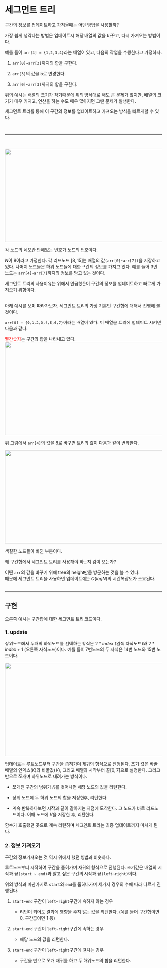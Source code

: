 # 세그먼트 트리

구간의 정보를 업데이트하고 가져올때는 어떤 방법을 사용할까? 

가장 쉽게 생각나는 방법은 업데이트시 해당 배열의 값을 바꾸고, 다시 가져오는 방법이다.

예를 들어 `arr[4] = {1,2,3,4}`라는 배열이 있고, 다음의 작업을 수행한다고 가정하자.

1. `arr[0]~arr[3]`까지의 합을 구한다.

2. `arr[3]`의 값을 5로 변경한다.

3. `arr[0]~arr[3]`까지의 합을 구한다.

 
위의 예시는 배열의 크기가 작기때문에 위의 방식대로 해도 큰 문제가 없지만, 배열의 크기가 매우 커지고, 연산을 하는 수도 매우 많아지면 그땐 문제가 발생한다.

 
세그먼트 트리를 통해 이 구간의 정보를 업데이트하고 가져오는 방식을 빠르게할 수 있다.

&nbsp;

---------------------------
&nbsp;



<img src="https://img1.daumcdn.net/thumb/R1280x0/?scode=mtistory2&fname=https%3A%2F%2Fblog.kakaocdn.net%2Fdn%2FbCBdAo%2FbtrdjfckoK7%2FLla1LQjNRG1yZ18kDZkT0K%2Fimg.png"  width="600" height="300"/>

각 노드의 네모칸 안에있는 번호가 노드의 번호이다.

$N$이 8이라고 가정한다. 각 리프노드 $[8,15]$는 배열의 값`(arr[0]~arr[7])`을 저장하고 있다.
나머지 노드들은 하위 노드들에 대한 구간의 정보를 가지고 있다. 예를 들어 $3$번 노드는 `arr[4]~arr[7]`까지의 정보를 담고 있는 것이다.

 

세그먼트 트리의 사용이유는 위에서 언급했듯이 구간의 정보를 업데이트하고 빠르게 가져오기 위함이다.  
&nbsp;
&nbsp;
 

아래 예시를 보며 따라가보자. 세그먼트 트리의 가장 기본인 구간합에 대해서 진행해 볼것이다.

`arr[8] = {0,1,2,3,4,5,6,7}`이라는 배열이 있다. 이 배열을 트리에 업데이트 시키면 다음과 같다.

<span style="color:red">빨간숫자</span>는 구간의 합을 나타내고 있다.  
<img src="https://img1.daumcdn.net/thumb/R1280x0/?scode=mtistory2&fname=https%3A%2F%2Fblog.kakaocdn.net%2Fdn%2FwNT0A%2FbtrdcOG9CLO%2FXFDBI7kCDNxbrYYK2l3WXK%2Fimg.png"  width="600" height="300"/>


위 그림에서 `arr[4]`의 값을 8로 바꾸면 트리의 값이 다음과 같이 변화한다.  

<img src="https://img1.daumcdn.net/thumb/R1280x0/?scode=mtistory2&fname=https%3A%2F%2Fblog.kakaocdn.net%2Fdn%2FbhDoLN%2Fbtrc7m5XlmX%2F0KWBAUBZoy0Rxr057nAkpk%2Fimg.png"  width="600" height="300"/>


색칠한 노드들이 바뀐 부분이다. 


왜 구간합에서 세그먼트 트리를 사용해야 하는지 감이 오는가?

 
어떤 `arr`의 값을 바꾸기 위해 tree의 height만큼 방문하는 것을 볼 수 있다.  
때문에 세그먼트 트리을 사용하면 업데이트에는 $O(logN)$의 시간복잡도가 소요된다.  
&nbsp;
&nbsp;
 
---------------------
## 구현

오른쪽 예시는 구간합에 대한 세그먼트 트리 코드이다.

### **1. update**

상위노드에서 두개의 하위노드를 선택하는 방식은 $2*index$ (왼쪽 자식노드)와 $2*index+1$ (오른쪽 자식노드)이다. 예를 들어 7번노드의 두 자식은 $14$번 노드와 $15$번 노드이다.  

<img src="https://img1.daumcdn.net/thumb/R1280x0/?scode=mtistory2&fname=https%3A%2F%2Fblog.kakaocdn.net%2Fdn%2FdWh6kE%2FbtrdeXXUFKS%2FK4JRCnBnBg4p9c8mHK4hLk%2Fimg.png"  width="600" height="300"/>

업데이트는 루트노드부터 구간을 좁혀가며 재귀의 형식으로 진행된다. 초기 값은 바꿀 배열의 인덱스($K$)와 바꿀값($V$), 그리고 배열의 시작부터 끝$[0,7]$으로 설정한다. 그리고 반으로 쪼개며 하위노드로 내려가는 방식이다.

- 쪼개진 구간의 범위가 $K$를 벗어나면 해당 노드의 값을 리턴한다.

- 상위 노드에 두 하위 노드의 합을 저장한후, 리턴한다.

- 계속 반복하다보면 시작과 끝이 같아지는 지점에 도착한다. 그 노드가 바로 리프노드이다. 이때 노드에 $V$을 저장한 후, 리턴한다.

함수가 호출됐던 곳으로 계속 리턴하며 세그먼트 트리는 최종 업데이트까지 마치게 된다.


### **2. 정보 가져오기**

구간의 정보가져오는 것 역시 위에서 했던 방법과 비슷하다.

루트노드부터 시작하여 구간을 좁혀가며 재귀의 형식으로 진행된다. 초기값은 배열의 시작과 끝`(start ~ end)`과 알고 싶은 구간의 시작과 끝`(left~right)`이다.

위의 방식과 마찬가지로 `start`와 `end`를 좁혀나가며 세가지 경우의 수에 따라 다르게 진행된다.

 

1. `start~end` 구간이 `left~right`구간에 속하지 않는 경우 

    - 리턴이 되어도 결과에 영향을 주지 않는 값을 리턴한다. (예를 들어 구간합이면 0, 구간곱이면 1 등)

2.  `start~end` 구간이 `left~right`구간에 속하는 경우

    - 해당 노드의 값을 리턴한다.

3.  `start~end` 구간이 `left~right`구간에 걸치는 경우

    - 구간을 반으로 쪼개 재귀를 하고 두 하위노드의 합을 리턴한다.
